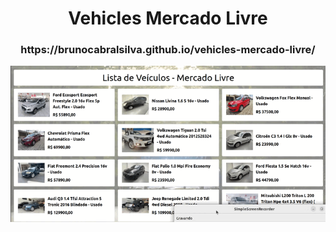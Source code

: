<h1 align="center">Vehicles Mercado Livre</h1>

<h3 align="center">https://brunocabralsilva.github.io/vehicles-mercado-livre/</h3>

<img src="src/images/apresentation.gif" alt="Vehicles from Mercado Livre" />